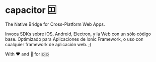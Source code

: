 # capacitor 🈁
The Native Bridge for Cross-Platform Web Apps.

Invoca SDKs sobre iOS, Android, Electron, y la Web con un sólo código base. Optimizado para Aplicaciones de Ionic Framework, o uso con cualquier framework de aplicación web. ;)

With ♥️ and 💪 for 🇩🇴
